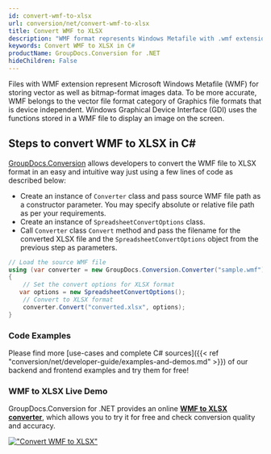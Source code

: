 ```yaml
---
id: convert-wmf-to-xlsx
url: conversion/net/convert-wmf-to-xlsx
title: Convert WMF to XLSX
description: "WMF format represents Windows Metafile with .wmf extension. Learn how to convert WMF to XLSX file programmatically in C# language using GroupDocs.Conversion for .NET library."
keywords: Convert WMF to XLSX in C#
productName: GroupDocs.Conversion for .NET
hideChildren: False
---
```


Files with WMF extension represent Microsoft Windows Metafile (WMF) for storing vector as well as bitmap-format images data. To be more accurate, WMF belongs to the vector file format category of Graphics file formats that is device independent. Windows Graphical Device Interface (GDI) uses the functions stored in a WMF file to display an image on the screen.

## Steps to convert WMF to XLSX in C#

[GroupDocs.Conversion](https://products.groupdocs.com/conversion/net) allows developers to convert the WMF file to XLSX format in an easy and intuitive way just using a few lines of code as described below:

* Create an instance of `Converter` class and pass source WMF file path as a constructor parameter. You may specify absolute or relative file path as per your requirements. 
* Create an instance of `SpreadsheetConvertOptions` class.
* Call `Converter` class `Convert` method and pass the filename for the converted XLSX file and the `SpreadsheetConvertOptions` object from the previous step as parameters.

```csharp
// Load the source WMF file
using (var converter = new GroupDocs.Conversion.Converter("sample.wmf"))
{
    // Set the convert options for XLSX format
   var options = new SpreadsheetConvertOptions();
    // Convert to XLSX format
    converter.Convert("converted.xlsx", options);
}
```

### Code Examples

Please find more [use-cases and complete C# sources]({{< ref "conversion/net/developer-guide/examples-and-demos.md" >}}) of our backend and frontend examples and try them for free!

### WMF to XLSX Live Demo

GroupDocs.Conversion for .NET provides an online [**WMF to XLSX converter**](https://products.groupdocs.app/conversion/wmf-to-xlsx), which allows you to try it for free and check conversion quality and accuracy.

[!["Convert WMF to XLSX"](conversion/net/images/convert-to-xlsx/convert-wmf-to-xlsx.png)](https://products.groupdocs.app/conversion/wmf-to-xlsx)